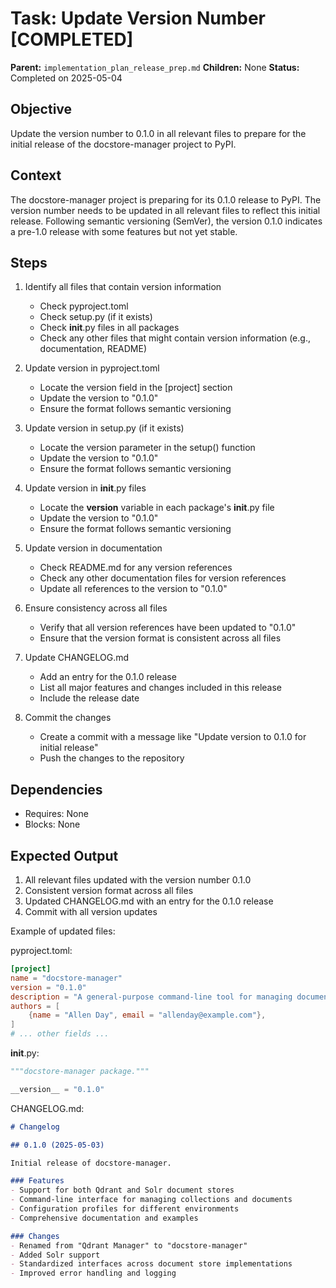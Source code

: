 # Task: Update Version Number [COMPLETED]
**Parent:** `implementation_plan_release_prep.md`
**Children:** None
**Status:** Completed on 2025-05-04

## Objective
Update the version number to 0.1.0 in all relevant files to prepare for the initial release of the docstore-manager project to PyPI.

## Context
The docstore-manager project is preparing for its 0.1.0 release to PyPI. The version number needs to be updated in all relevant files to reflect this initial release. Following semantic versioning (SemVer), the version 0.1.0 indicates a pre-1.0 release with some features but not yet stable.

## Steps
1. Identify all files that contain version information
   - Check pyproject.toml
   - Check setup.py (if it exists)
   - Check __init__.py files in all packages
   - Check any other files that might contain version information (e.g., documentation, README)

2. Update version in pyproject.toml
   - Locate the version field in the [project] section
   - Update the version to "0.1.0"
   - Ensure the format follows semantic versioning

3. Update version in setup.py (if it exists)
   - Locate the version parameter in the setup() function
   - Update the version to "0.1.0"
   - Ensure the format follows semantic versioning

4. Update version in __init__.py files
   - Locate the __version__ variable in each package's __init__.py file
   - Update the version to "0.1.0"
   - Ensure the format follows semantic versioning

5. Update version in documentation
   - Check README.md for any version references
   - Check any other documentation files for version references
   - Update all references to the version to "0.1.0"

6. Ensure consistency across all files
   - Verify that all version references have been updated to "0.1.0"
   - Ensure that the version format is consistent across all files

7. Update CHANGELOG.md
   - Add an entry for the 0.1.0 release
   - List all major features and changes included in this release
   - Include the release date

8. Commit the changes
   - Create a commit with a message like "Update version to 0.1.0 for initial release"
   - Push the changes to the repository

## Dependencies
- Requires: None
- Blocks: None

## Expected Output
1. All relevant files updated with the version number 0.1.0
2. Consistent version format across all files
3. Updated CHANGELOG.md with an entry for the 0.1.0 release
4. Commit with all version updates

Example of updated files:

pyproject.toml:
```toml
[project]
name = "docstore-manager"
version = "0.1.0"
description = "A general-purpose command-line tool for managing document stores (Qdrant and Solr)"
authors = [
    {name = "Allen Day", email = "allenday@example.com"},
]
# ... other fields ...
```

__init__.py:
```python
"""docstore-manager package."""

__version__ = "0.1.0"
```

CHANGELOG.md:
```markdown
# Changelog

## 0.1.0 (2025-05-03)

Initial release of docstore-manager.

### Features
- Support for both Qdrant and Solr document stores
- Command-line interface for managing collections and documents
- Configuration profiles for different environments
- Comprehensive documentation and examples

### Changes
- Renamed from "Qdrant Manager" to "docstore-manager"
- Added Solr support
- Standardized interfaces across document store implementations
- Improved error handling and logging
